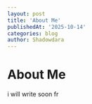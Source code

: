 ```yaml
---
layout: post
title: 'About Me'
publishedAt: '2025-10-14'
categories: blog
author: Shadowdara
---
```


# About Me

i will write soon fr
